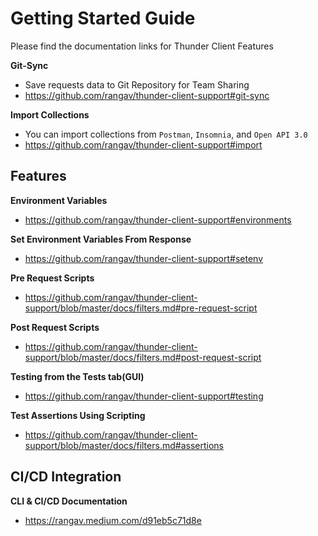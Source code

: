 # Getting Started Guide

Please find the documentation links for Thunder Client Features


**Git-Sync**
- Save requests data to Git Repository for Team Sharing
- https://github.com/rangav/thunder-client-support#git-sync

**Import Collections**
- You can import collections from `Postman`, `Insomnia`, and `Open API 3.0`
- https://github.com/rangav/thunder-client-support#import


## Features

**Environment Variables**
- https://github.com/rangav/thunder-client-support#environments
  
**Set Environment Variables From Response**
- https://github.com/rangav/thunder-client-support#setenv

**Pre Request Scripts**
- https://github.com/rangav/thunder-client-support/blob/master/docs/filters.md#pre-request-script

**Post Request Scripts**
- https://github.com/rangav/thunder-client-support/blob/master/docs/filters.md#post-request-script

**Testing from the Tests tab(GUI)**
- https://github.com/rangav/thunder-client-support#testing

**Test Assertions Using Scripting**
- https://github.com/rangav/thunder-client-support/blob/master/docs/filters.md#assertions

## CI/CD Integration

**CLI & CI/CD Documentation**
- https://rangav.medium.com/d91eb5c71d8e
